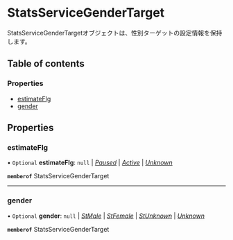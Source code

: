 # StatsServiceGenderTarget


<div lang=\"ja\">StatsServiceGenderTargetオブジェクトは、性別ターゲットの設定情報を保持します。</div> 

## Table of contents

### Properties

- [estimateFlg](statsservicegendertarget.md#estimateflg)
- [gender](statsservicegendertarget.md#gender)

## Properties

### estimateFlg

• `Optional` **estimateFlg**: ``null`` \| [*Paused*](./enums/statsserviceestimateflg.md#paused) \| [*Active*](./enums/statsserviceestimateflg.md#active) \| [*Unknown*](./enums/statsserviceestimateflg.md#unknown)

**`memberof`** StatsServiceGenderTarget

___

### gender

• `Optional` **gender**: ``null`` \| [*StMale*](./enums/statsservicegender.md#stmale) \| [*StFemale*](./enums/statsservicegender.md#stfemale) \| [*StUnknown*](./enums/statsservicegender.md#stunknown) \| [*Unknown*](./enums/statsservicegender.md#unknown)

**`memberof`** StatsServiceGenderTarget

